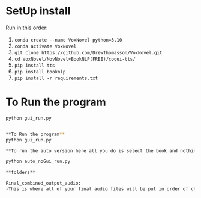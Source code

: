 # SetUp install

Run in this order:

1. `conda create --name VoxNovel python=3.10`
2. `conda activate VoxNovel`
3. `git clone https://github.com/DrewThomasson/VoxNovel.git`
4. `cd VoxNovel/NovNovel+BookNLP(FREE)/coqui-tts/`
5. `pip install tts`
6. `pip install booknlp`
7. `pip install -r requirements.txt`

# To Run the program

```bash
python gui_run.py


**To Run the program**
python gui_run.py

**To run the auto version here all you do is select the book and nothing else**

python auto_noGui_run.py

**folders**

Final_combined_output_audio:
-This is where all of your final audio files will be put in order of chapter num
